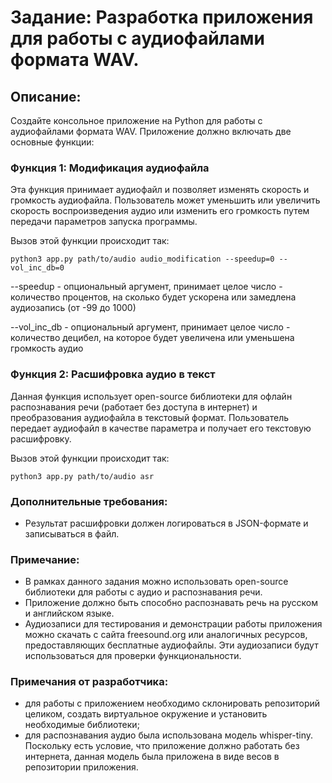 # Задание: Разработка приложения для работы с аудиофайлами формата WAV.

## Описание:
Создайте консольное приложение на Python для работы с аудиофайлами формата WAV. Приложение должно включать две основные функции:

### Функция 1: Модификация аудиофайла
Эта функция принимает аудиофайл и позволяет изменять скорость и громкость аудиофайла. Пользователь может уменьшить или увеличить скорость воспроизведения аудио или изменить его громкость путем передачи параметров запуска программы.

Вызов этой функции происходит так:

``
python3 app.py path/to/audio audio_modification --speedup=0 --vol_inc_db=0
``

--speedup - опциональный аргумент, принимает целое число - количество процентов, на сколько будет ускорена или замедлена аудиозапись (от -99 до 1000)

--vol_inc_db - опциональный аргумент, принимает целое число - количество децибел, на которое будет увеличена или уменьшена громкость аудио

### Функция 2: Расшифровка аудио в текст
Данная функция использует open-source библиотеки для офлайн распознавания речи (работает без доступа в интернет) и преобразования аудиофайла в текстовый формат. Пользователь передает аудиофайл в качестве параметра и получает его текстовую расшифровку.

Вызов этой функции происходит так:

``
python3 app.py path/to/audio asr
``

### Дополнительные требования:
- Результат расшифровки должен логироваться в JSON-формате и записываться в файл.

### Примечание:
- В рамках данного задания можно использовать open-source библиотеки для работы с аудио и распознавания речи.
- Приложение должно быть способно распознавать речь на русском и английском языке.
- Аудиозаписи для тестирования и демонстрации работы приложения можно скачать с сайта freesound.org или аналогичных ресурсов, предоставляющих бесплатные аудиофайлы. Эти аудиозаписи будут использоваться для проверки функциональности.

### Примечания от разработчика:

- для работы с приложением необходимо склонировать репозиторий целиком, создать виртуальное окружение и установить необходимые библиотеки;
- для распознавания аудио была использована модель whisper-tiny. Поскольку есть условие, что приложение должно работать без интернета, данная модель была приложена в виде весов в репозитории приложения.